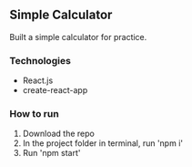 ## Simple Calculator
Built a simple calculator for practice.

### Technologies
* React.js
* create-react-app

### How to run
1. Download the repo
2. In the project folder in terminal, run 'npm i'
3. Run 'npm start'
